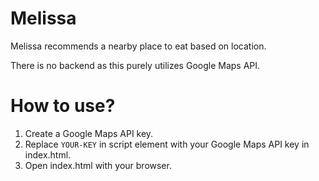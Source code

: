 # Melissa

Melissa recommends a nearby place to eat based on location.

There is no backend as this purely utilizes Google Maps API.

# How to use?
1. Create a Google Maps API key.
2. Replace `YOUR-KEY` in script element with your Google Maps API key in index.html.
3. Open index.html with your browser.
